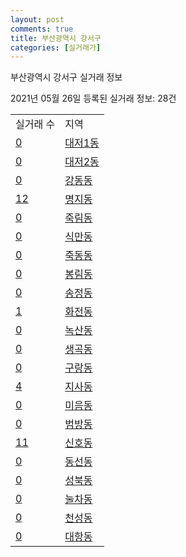 ```yaml
---
layout: post
comments: true
title: 부산광역시 강서구
categories: [실거래가]
---
```


부산광역시 강서구 실거래 정보

2021년 05월 26일 등록된 실거래 정보: 28건


<table>
  <tr>
    <td>실거래 수</td>
    <td>지역</td>
  </tr>

  
  <tr>
    <td><a href="2644010100.html">0</a></td>
    <td><a href="2644010100.html">대저1동</a></td>
  </tr>
    

  <tr>
    <td><a href="2644010200.html">0</a></td>
    <td><a href="2644010200.html">대저2동</a></td>
  </tr>
    

  <tr>
    <td><a href="2644010300.html">0</a></td>
    <td><a href="2644010300.html">강동동</a></td>
  </tr>
    

  <tr>
    <td><a href="2644010400.html">12</a></td>
    <td><a href="2644010400.html">명지동</a></td>
  </tr>
    

  <tr>
    <td><a href="2644010500.html">0</a></td>
    <td><a href="2644010500.html">죽림동</a></td>
  </tr>
    

  <tr>
    <td><a href="2644010600.html">0</a></td>
    <td><a href="2644010600.html">식만동</a></td>
  </tr>
    

  <tr>
    <td><a href="2644010700.html">0</a></td>
    <td><a href="2644010700.html">죽동동</a></td>
  </tr>
    

  <tr>
    <td><a href="2644010800.html">0</a></td>
    <td><a href="2644010800.html">봉림동</a></td>
  </tr>
    

  <tr>
    <td><a href="2644010900.html">0</a></td>
    <td><a href="2644010900.html">송정동</a></td>
  </tr>
    

  <tr>
    <td><a href="2644011000.html">1</a></td>
    <td><a href="2644011000.html">화전동</a></td>
  </tr>
    

  <tr>
    <td><a href="2644011100.html">0</a></td>
    <td><a href="2644011100.html">녹산동</a></td>
  </tr>
    

  <tr>
    <td><a href="2644011200.html">0</a></td>
    <td><a href="2644011200.html">생곡동</a></td>
  </tr>
    

  <tr>
    <td><a href="2644011300.html">0</a></td>
    <td><a href="2644011300.html">구랑동</a></td>
  </tr>
    

  <tr>
    <td><a href="2644011400.html">4</a></td>
    <td><a href="2644011400.html">지사동</a></td>
  </tr>
    

  <tr>
    <td><a href="2644011500.html">0</a></td>
    <td><a href="2644011500.html">미음동</a></td>
  </tr>
    

  <tr>
    <td><a href="2644011600.html">0</a></td>
    <td><a href="2644011600.html">범방동</a></td>
  </tr>
    

  <tr>
    <td><a href="2644011700.html">11</a></td>
    <td><a href="2644011700.html">신호동</a></td>
  </tr>
    

  <tr>
    <td><a href="2644011800.html">0</a></td>
    <td><a href="2644011800.html">동선동</a></td>
  </tr>
    

  <tr>
    <td><a href="2644011900.html">0</a></td>
    <td><a href="2644011900.html">성북동</a></td>
  </tr>
    

  <tr>
    <td><a href="2644012000.html">0</a></td>
    <td><a href="2644012000.html">눌차동</a></td>
  </tr>
    

  <tr>
    <td><a href="2644012100.html">0</a></td>
    <td><a href="2644012100.html">천성동</a></td>
  </tr>
    

  <tr>
    <td><a href="2644012200.html">0</a></td>
    <td><a href="2644012200.html">대항동</a></td>
  </tr>
    


</table>
    